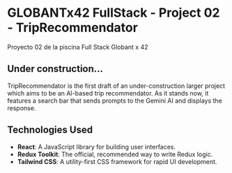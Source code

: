 # GLOBANTx42 FullStack - Project 02 - TripRecommendator
Proyecto 02 de la piscina Full Stack Globant x 42

## Under construction...

TripRecommendator is the first draft of an under-construction larger project which aims to be an AI-based trip recommendator. As it stands now, it features a search bar that sends prompts to the Gemini AI and displays the response.

## Technologies Used

- **React**: A JavaScript library for building user interfaces.
- **Redux Toolkit**: The official, recommended way to write Redux logic.
- **Tailwind CSS**: A utility-first CSS framework for rapid UI development.
